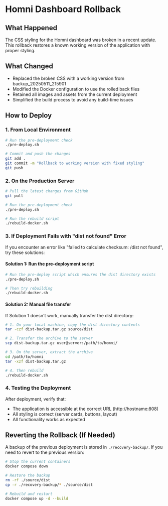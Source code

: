 # Homni Dashboard Rollback

## What Happened
The CSS styling for the Homni dashboard was broken in a recent update. This rollback restores a known working version of the application with proper styling.

## What Changed
- Replaced the broken CSS with a working version from backup_20250511_215901
- Modified the Docker configuration to use the rolled back files
- Retained all images and assets from the current deployment
- Simplified the build process to avoid any build-time issues

## How to Deploy

### 1. From Local Environment
```bash
# Run the pre-deployment check
./pre-deploy.sh

# Commit and push the changes
git add .
git commit -m "Rollback to working version with fixed styling"
git push
```

### 2. On the Production Server
```bash
# Pull the latest changes from GitHub
git pull

# Run the pre-deployment check
./pre-deploy.sh

# Run the rebuild script
./rebuild-docker.sh
```

### 3. If Deployment Fails with "dist not found" Error
If you encounter an error like "failed to calculate checksum: /dist not found", try these solutions:

#### Solution 1: Run the pre-deployment script
```bash
# Run the pre-deploy script which ensures the dist directory exists
./pre-deploy.sh

# Then try rebuilding
./rebuild-docker.sh
```

#### Solution 2: Manual file transfer
If Solution 1 doesn't work, manually transfer the dist directory:

```bash
# 1. On your local machine, copy the dist directory contents
tar -czf dist-backup.tar.gz source/dist

# 2. Transfer the archive to the server
scp dist-backup.tar.gz user@server:/path/to/homni/

# 3. On the server, extract the archive
cd /path/to/homni
tar -xzf dist-backup.tar.gz

# 4. Then rebuild
./rebuild-docker.sh
```

### 4. Testing the Deployment
After deployment, verify that:
- The application is accessible at the correct URL (http://hostname:808)
- All styling is correct (server cards, buttons, layout)
- All functionality works as expected

## Reverting the Rollback (If Needed)
A backup of the previous deployment is stored in `./recovery-backup/`. 
If you need to revert to the previous version:

```bash
# Stop the current containers
docker compose down

# Restore the backup
rm -rf ./source/dist
cp -r ./recovery-backup/* ./source/dist

# Rebuild and restart
docker compose up -d --build
``` 